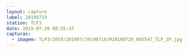```yaml
---
layout: capture
label: 20190719
station: TLP3
date: 2019-07-20 08:55:47
capturas:
  - imagem: TLP3/2019/201907/20190719/M20190720_085547_TLP_3P.jpg
---
```

